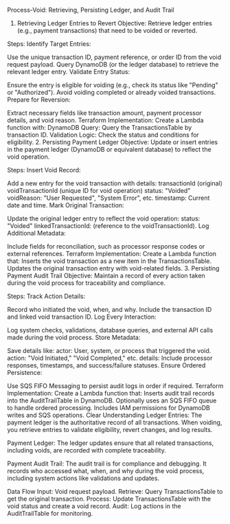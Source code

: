 Process-Void: Retrieving, Persisting Ledger, and Audit Trail
1. Retrieving Ledger Entries to Revert
Objective:
Retrieve ledger entries (e.g., payment transactions) that need to be voided or reverted.

Steps:
Identify Target Entries:

Use the unique transaction ID, payment reference, or order ID from the void request payload.
Query DynamoDB (or the ledger database) to retrieve the relevant ledger entry.
Validate Entry Status:

Ensure the entry is eligible for voiding (e.g., check its status like "Pending" or "Authorized").
Avoid voiding completed or already voided transactions.
Prepare for Reversion:

Extract necessary fields like transaction amount, payment processor details, and void reason.
Terraform Implementation:
Create a Lambda function with:
DynamoDB Query: Query the TransactionsTable by transaction ID.
Validation Logic: Check the status and conditions for eligibility.
2. Persisting Payment Ledger
Objective:
Update or insert entries in the payment ledger (DynamoDB or equivalent database) to reflect the void operation.

Steps:
Insert Void Record:

Add a new entry for the void transaction with details:
transactionId (original)
voidTransactionId (unique ID for void operation)
status: "Voided"
voidReason: "User Requested", "System Error", etc.
timestamp: Current date and time.
Mark Original Transaction:

Update the original ledger entry to reflect the void operation:
status: "Voided"
linkedTransactionId: (reference to the voidTransactionId).
Log Additional Metadata:

Include fields for reconciliation, such as processor response codes or external references.
Terraform Implementation:
Create a Lambda function that:
Inserts the void transaction as a new item in the TransactionsTable.
Updates the original transaction entry with void-related fields.
3. Persisting Payment Audit Trail
Objective:
Maintain a record of every action taken during the void process for traceability and compliance.

Steps:
Track Action Details:

Record who initiated the void, when, and why.
Include the transaction ID and linked void transaction ID.
Log Every Interaction:

Log system checks, validations, database queries, and external API calls made during the void process.
Store Metadata:

Save details like:
actor: User, system, or process that triggered the void.
action: "Void Initiated," "Void Completed," etc.
details: Include processor responses, timestamps, and success/failure statuses.
Ensure Ordered Persistence:

Use SQS FIFO Messaging to persist audit logs in order if required.
Terraform Implementation:
Create a Lambda function that:
Inserts audit trail records into the AuditTrailTable in DynamoDB.
Optionally uses an SQS FIFO queue to handle ordered processing.
Includes IAM permissions for DynamoDB writes and SQS operations.
Clear Understanding
Ledger Entries:
The payment ledger is the authoritative record of all transactions. When voiding, you retrieve entries to validate eligibility, revert changes, and log results.

Payment Ledger:
The ledger updates ensure that all related transactions, including voids, are recorded with complete traceability.

Payment Audit Trail:
The audit trail is for compliance and debugging. It records who accessed what, when, and why during the void process, including system actions like validations and updates.

Data Flow
Input: Void request payload.
Retrieve: Query TransactionsTable to get the original transaction.
Process: Update TransactionsTable with the void status and create a void record.
Audit: Log actions in the AuditTrailTable for monitoring.